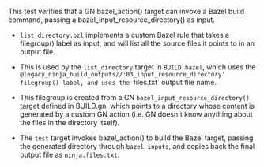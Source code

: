 This test verifies that a GN bazel_action() target can invoke a Bazel build
command, passing a bazel_input_resource_directory() as input.

- `list_directory.bzl` implements a custom Bazel rule that takes
  a filegroup() label as input, and will list all the source files
  it points to in an output file.

- This is used by the `list_directory` target in `BUILD.bazel`,
  which uses the `@legacy_ninja_build_outputs//:03_input_resource_directory'
  filegroup() label, and uses the `files.txt` output file name.

- This filegroup is created from a GN `bazel_input_resource_directory()`
  target defined in BUILD.gn, which points to a directory whose
  content is generated by a custom GN action (i.e. GN doesn't know
  anything about the files in the directory itself).

- The `test` target invokes bazel_action() to build the Bazel target,
  passing the generated directory through `bazel_inputs`, and copies
  back the final output file as `ninja.files.txt`.
